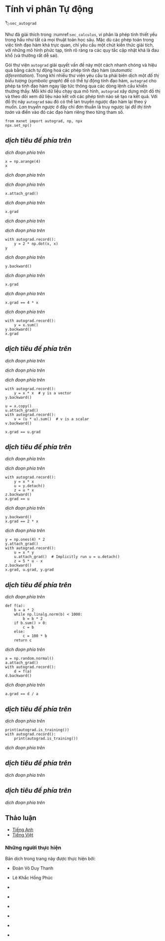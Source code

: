 <!-- ===================== Bắt đầu dịch Phần 1 ===================== -->
<!-- ========================================= REVISE PHẦN 1 - BẮT ĐẦU =================================== -->

<!--
# Automatic Differentiation
-->

# Tính vi phân Tự động
:label:`sec_autograd`

<!--
As we have explained in :numref:`sec_calculus`,
differentiation is a crucial step in nearly all deep learning optimization algorithms.
While the calculations for taking these derivatives are straightforward,
requiring only some basic calculus,
for complex models, working out the updates by hand
can be a pain (and often error-prone).
-->

Như đã giải thích trong :numref:`sec_calculus`, vi phân là phép tính thiết yếu trong hầu như tất cả mọi thuật toán học sâu.
Mặc dù các phép toán trong việc tính đạo hàm khá trực quan, chỉ yêu cầu một chút kiến thức giải tích, với những mô hình phức tạp, tính rõ ràng ra các quy tắc cập nhật khá là đau khổ (và thường rất dễ sai).

<!--
The `autograd` package expedites this work
by automatically calculating derivatives, i.e., *automatic differentiation*.
And while many other libraries require
that we compile a symbolic graph to take automatic derivatives,
`autograd` allows us to take derivatives
while writing  ordinary imperative code.
Every time we pass data through our model,
`autograd` builds a graph on the fly,
tracking which data combined through
which operations to produce the output.
This graph enables `autograd`
to subsequently backpropagate gradients on command.
Here, *backpropagate* simply means to trace through the *computational graph*,
filling in the partial derivatives with respect to each parameter.
-->

Gói thư viện `autograd` giải quyết vấn đề này một cách nhanh chóng và hiệu quả bằng cách tự động hoá các phép tính đạo hàm (*automatic diferentiation*).
Trong khi nhiều thư viện yêu cầu ta phải biên dịch một *đồ thị biểu tượng* (*symbolic graph*) để có thể tự động tính đạo hàm, `autograd` cho phép ta tính đạo hàm ngay lập tức thông qua các dòng lệnh cầu khiến thường thấy.
Mỗi khi dữ liệu chạy qua mô hình, `autograd` xây dựng một đồ thị và theo dõi xem dữ liệu nào kết với các phép tính nào sẽ tạo ra kết quả.
Với đồ thị này `autograd` sau đó có thể lan truyền ngược đạo hàm lại theo ý muốn.
*Lan truyền ngược* ở đây chỉ đơn thuần là truy ngược lại *đồ thị tính toán* và điền vào đó các đạo hàm riêng theo từng tham số. 

```{.python .input  n=1}
from mxnet import autograd, np, npx
npx.set_np()
```

<!-- ===================== Kết thúc dịch Phần 1 ===================== -->

<!-- ===================== Bắt đầu dịch Phần 2 ===================== -->

<!--
## A Simple Example
-->

## *dịch tiêu đề phía trên*

<!--
As a toy example, say that we are interested
in differentiating the function
$y = 2\mathbf{x}^{\top}\mathbf{x}$
with respect to the column vector $\mathbf{x}$.
To start, let's create the variable `x` and assign it an initial value.
-->

*dịch đoạn phía trên*

```{.python .input  n=2}
x = np.arange(4)
x
```

<!--
Note that before we even calculate the gradient
of $y$ with respect to $\mathbf{x}$,
we will need a place to store it.
It is important that we do not allocate new memory
every time we take a derivative with respect to a parameter
because we will often update the same parameters
thousands or millions of times
and could quickly run out of memory.
-->

*dịch đoạn phía trên*

<!--
Note also that a gradient of a scalar-valued function
with respect to a vector $\mathbf{x}$
is itself vector-valued and has the same shape as $\mathbf{x}$.
Thus it is intuitive that in code,
we will access a gradient taken with respect to `x`
as an attribute of the `ndarray` `x` itself.
We allocate memory for an `ndarray`'s gradient
by invoking its `attach_grad` method.
-->

*dịch đoạn phía trên*

```{.python .input  n=3}
x.attach_grad()
```

<!-- ===================== Kết thúc dịch Phần 2 ===================== -->

<!-- ===================== Bắt đầu dịch Phần 3 ===================== -->

<!--
After we calculate a gradient taken with respect to `x`,
we will be able to access it via the `grad` attribute.
As a safe default, `x.grad` is initialized as an array containing all zeros.
That is sensible because our most common use case
for taking gradient in deep learning is to subsequently
update parameters by adding (or subtracting) the gradient
to maximize (or minimize) the differentiated function.
By initializing the gradient to an array of zeros,
we ensure that any update accidentally executed
before a gradient has actually been calculated
will not alter the parameters' value.
-->

*dịch đoạn phía trên*

```{.python .input  n=4}
x.grad
```

<!--
Now let's calculate $y$.
Because we wish to subsequently calculate gradients,
we want MXNet to generate a computational graph on the fly.
We could imagine that MXNet would be turning on a recording device
to capture the exact path by which each variable is generated.
-->

*dịch đoạn phía trên*

<!--
Note that building the computational graph
requires a nontrivial amount of computation.
So MXNet will only build the graph when explicitly told to do so.
We can invoke this behavior by placing our code
inside an `autograd.record` scope.
-->

*dịch đoạn phía trên*

```{.python .input  n=5}
with autograd.record():
    y = 2 * np.dot(x, x)
y
```

<!--
Since `x` is an `ndarray` of length 4,
`np.dot` will perform an inner product of `x` and `x`,
yielding the scalar output that we assign to `y`.
Next, we can automatically calculate the gradient of `y`
with respect to each component of `x`
by calling `y`'s `backward` function.
-->

*dịch đoạn phía trên*

```{.python .input  n=6}
y.backward()
```

<!--
If we recheck the value of `x.grad`, we will find its contents overwritten by the newly calculated gradient.
-->

*dịch đoạn phía trên*

```{.python .input  n=7}
x.grad
```

<!-- ===================== Kết thúc dịch Phần 3 ===================== -->

<!-- ===================== Bắt đầu dịch Phần 4 ===================== -->

<!-- ========================================= REVISE PHẦN 1 - KẾT THÚC ===================================-->

<!-- ========================================= REVISE PHẦN 2 - BẮT ĐẦU ===================================-->

<!--
The gradient of the function $y = 2\mathbf{x}^{\top}\mathbf{x}$
with respect to $\mathbf{x}$ should be $4\mathbf{x}$.
Let's quickly verify that our desired gradient was calculated correctly.
If the two `ndarray`s are indeed the same,
then the equality between them holds at every position.
-->

*dịch đoạn phía trên*

```{.python .input  n=8}
x.grad == 4 * x
```

<!--
If we subsequently compute the gradient of another variable
whose value was calculated as a function of `x`,
the contents of `x.grad` will be overwritten.
-->

*dịch đoạn phía trên*

```{.python .input  n=9}
with autograd.record():
    y = x.sum()
y.backward()
x.grad
```

<!--
## Backward for Non-Scalar Variables
-->

## *dịch tiêu đề phía trên*

<!--
Technically, when `y` is not a scalar,
the most natural interpretation of the differentiation of a vector `y`
with respect to a vector `x` is a matrix.
For higher-order and higher-dimensional `y` and `x`,
the differentiation result could be a gnarly high-order tensor.
-->

*dịch đoạn phía trên*

<!--
However, while these more exotic objects do show up
in advanced machine learning (including in deep learning),
more often when we are calling backward on a vector,
we are trying to calculate the derivatives of the loss functions
for each constituent of a *batch* of training examples.
Here, our intent is not to calculate the differentiation matrix
but rather the sum of the partial derivatives
computed individually for each example in the batch.
-->

*dịch đoạn phía trên*

<!--
Thus when we invoke `backward` on a vector-valued variable `y`,
which is a function of `x`,
MXNet assumes that we want the sum of the gradients.
In short, MXNet will create a new scalar variable
by summing the elements in `y`,
and compute the gradient of that scalar variable with respect to `x`.
-->

*dịch đoạn phía trên*

```{.python .input  n=10}
with autograd.record():
    y = x * x  # y is a vector
y.backward()

u = x.copy()
u.attach_grad()
with autograd.record():
    v = (u * u).sum()  # v is a scalar
v.backward()

x.grad == u.grad
```

<!-- ===================== Kết thúc dịch Phần 4 ===================== -->

<!-- ===================== Bắt đầu dịch Phần 5 ===================== -->

<!--
## Detaching Computation
-->

## *dịch tiêu đề phía trên*

<!--
Sometimes, we wish to move some calculations
outside of the recorded computational graph.
For example, say that `y` was calculated as a function of `x`,
and that subsequently `z` was calculated as a function of both `y` and `x`.
Now, imagine that we wanted to calculate
the gradient of `z` with respect to `x`,
but wanted for some reason to treat `y` as a constant,
and only take into account the role
that `x` played after `y` was calculated.
-->

*dịch đoạn phía trên*

<!--
Here, we can call `u = y.detach()` to return a new variable `u`
that has the same value as `y` but discards any information
about how `y` was computed in the computational graph.
In other words, the gradient will not flow backwards through `u` to `x`.
This will provide the same functionality as if we had
calculated `u` as a function of `x` outside of the `autograd.record` scope,
yielding a `u` that will be treated as a constant in any `backward` call.
Thus, the following `backward` function computes
the partial derivative of `z = u * x` with respect to `x` while treating `u` as a constant,
instead of the partial derivative of `z = x * x * x` with respect to `x`.
-->

*dịch đoạn phía trên*

```{.python .input  n=11}
with autograd.record():
    y = x * x
    u = y.detach()
    z = u * x
z.backward()
x.grad == u
```

<!--
Since the computation of `y` was recorded,
we can subsequently call `y.backward()` to get the derivative of `y = x * x` with respect to `x`, which is `2 * x`.
-->

*dịch đoạn phía trên*

```{.python .input  n=12}
y.backward()
x.grad == 2 * x
```

<!--
Note that attaching gradients to a variable `x` implicitly calls `x = x.detach()`.
If `x` is computed based on other variables,
this part of computation will not be used in the `backward` function.
-->

*dịch đoạn phía trên*

```{.python .input  n=13}
y = np.ones(4) * 2
y.attach_grad()
with autograd.record():
    u = x * y
    u.attach_grad()  # Implicitly run u = u.detach()
    z = 5 * u - x
z.backward()
x.grad, u.grad, y.grad
```

<!-- ===================== Kết thúc dịch Phần 5 ===================== -->

<!-- ===================== Bắt đầu dịch Phần 6 ===================== -->

<!-- ========================================= REVISE PHẦN 2 - KẾT THÚC ===================================-->

<!-- ========================================= REVISE PHẦN 3 - BẮT ĐẦU ===================================-->

<!--
## Computing the Gradient of Python Control Flow
-->

## *dịch tiêu đề phía trên*

<!--
One benefit of using automatic differentiation
is that even if building the computational graph of a function
required passing through a maze of Python control flow
(e.g., conditionals, loops, and arbitrary function calls),
we can still calculate the gradient of the resulting variable.
In the following snippet, note that
the number of iterations of the `while` loop
and the evaluation of the `if` statement
both depend on the value of the input `a`.
-->

*dịch đoạn phía trên*

```{.python .input  n=16}
def f(a):
    b = a * 2
    while np.linalg.norm(b) < 1000:
        b = b * 2
    if b.sum() > 0:
        c = b
    else:
        c = 100 * b
    return c
```

<!--
Again to compute gradients, we just need to `record` the calculation
and then call the `backward` function.
-->

*dịch đoạn phía trên*

```{.python .input  n=17}
a = np.random.normal()
a.attach_grad()
with autograd.record():
    d = f(a)
d.backward()
```

<!--
We can now analyze the `f` function defined above.
Note that it is piecewise linear in its input `a`.
In other words, for any `a` there exists some constant scalar `k`
such that `f(a) = k * a`, where the value of `k` depends on the input `a`.
Consequently `d / a` allows us to verify that the gradient is correct.
-->

*dịch đoạn phía trên*

```{.python .input  n=18}
a.grad == d / a
```

<!-- ===================== Kết thúc dịch Phần 6 ===================== -->

<!-- ===================== Bắt đầu dịch Phần 7 ===================== -->

<!--
## Training Mode and Prediction Mode
-->

## *dịch tiêu đề phía trên*

<!--
As we have seen, after we call `autograd.record`,
MXNet logs the operations in the following block.
There is one more subtle detail to be aware of.
Additionally, `autograd.record` will change
the running mode from *prediction mode* to *training mode*.
We can verify this behavior by calling the `is_training` function.
-->

*dịch đoạn phía trên*

```{.python .input  n=19}
print(autograd.is_training())
with autograd.record():
    print(autograd.is_training())
```

<!--
When we get to complicated deep learning models,
we will encounter some algorithms where the model
behaves differently during training and
when we subsequently use it to make predictions.
We will cover these differences in detail in later chapters.
-->

*dịch đoạn phía trên*


<!--
## Summary
-->

## *dịch tiêu đề phía trên*

<!--
* MXNet provides the `autograd` package to automate the calculation of derivatives. To use it, we first attach gradients to those variables with respect to which we desire partial derivatives. We then record the computation of our target value, execute its `backward` function, and access the resulting gradient via our variable's `grad` attribute.
* We can detach gradients to control the part of the computation that will be used in the `backward` function.
* The running modes of MXNet include training mode and prediction mode. We can determine the running mode by calling the `is_training` function.
-->

*dịch đoạn phía trên*


<!--
## Exercises
-->

## *dịch tiêu đề phía trên*

<!--
1. Why is the second derivative much more expensive to compute than the first derivative?
1. After running `y.backward()`, immediately run it again and see what happens.
1. In the control flow example where we calculate the derivative of `d` with respect to `a`, what would happen if we changed the variable `a` to a random vector or matrix. At this point, the result of the calculation `f(a)` is no longer a scalar. What happens to the result? How do we analyze this?
1. Redesign an example of finding the gradient of the control flow. Run and analyze the result.
1. Let $f(x) = \sin(x)$. Plot $f(x)$ and $\frac{df(x)}{dx}$, where the latter is computed without exploiting that $f'(x) = \cos(x)$.
1. In a second-price auction (such as in eBay or in computational advertising), the winning bidder pays the second-highest price. Compute the gradient of the final price with respect to the winning bidder's bid using `autograd`. What does the result tell you about the mechanism? If you are curious to learn more about second-price auctions, check out the paper by Edelman et al. :cite:`Edelman.Ostrovsky.Schwarz.2007`.
-->

*dịch đoạn phía trên*

<!-- ===================== Kết thúc dịch Phần 7 ===================== -->

<!-- ========================================= REVISE PHẦN 3 - KẾT THÚC ===================================-->

<!--
## [Discussions](https://discuss.mxnet.io/t/2318)
-->

## Thảo luận
* [Tiếng Anh](https://discuss.mxnet.io/t/2318)
* [Tiếng Việt](https://forum.machinelearningcoban.com/c/d2l)


### Những người thực hiện
Bản dịch trong trang này được thực hiện bởi:
<!--
Tác giả của mỗi Pull Request điền tên mình và tên những người review mà bạn thấy
hữu ích vào từng phần tương ứng. Mỗi dòng một tên, bắt đầu bằng dấu `*`.

Lưu ý:
* Nếu reviewer không cung cấp tên, bạn có thể dùng tên tài khoản GitHub của họ
với dấu `@` ở đầu. Ví dụ: @aivivn.
-->

* Đoàn Võ Duy Thanh
<!-- Phần 1 -->
* Lê Khắc Hồng Phúc

<!-- Phần 2 -->
*

<!-- Phần 3 -->
*

<!-- Phần 4 -->
*

<!-- Phần 5 -->
*

<!-- Phần 6 -->
*

<!-- Phần 7 -->
*
